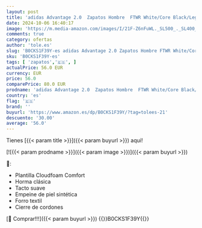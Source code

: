 ```yaml
---
layout: post
title: 'adidas Advantage 2.0  Zapatos Hombre  FTWR White/Core Black/Legend Ink  49 EU'
date: 2024-10-06 16:40:17
image: 'https://m.media-amazon.com/images/I/21F-Z6nFuWL._SL500_._SL400_.jpg'
comments: true
category: ofertas
author: 'tole.es'
slug: 'B0CKS1F39Y-es adidas Advantage 2.0 Zapatos Hombre FTWR White/Core...'
sku: 'B0CKS1F39Y-es'
tags: [ 'zapatos','🇪🇸', ]
actualPrice: 56.0 EUR
currency: EUR
price: 56.0
comparePrice: 80.0 EUR
prodname: 'adidas Advantage 2.0  Zapatos Hombre  FTWR White/Core Black/Legend Ink  49 EU'
country: 'es'
flag: '🇪🇸'
brand: ''
buyurl: 'https://www.amazon.es/dp/B0CKS1F39Y/?tag=tolees-21'
descuento: '30.00'
average: '56.0'
---
```


Tienes [{{< param title >}}]({{< param buyurl >}}) aqui!

[![{{< param prodname >}}]({{< param image >}})]({{< param buyurl >}})

🔎:

- Plantilla Cloudfoam Comfort
- Horma clásica
- Tacto suave
- Empeine de piel sintética
- Forro textil
- Cierre de cordones

[🛒 Comprar!!!]({{< param buyurl >}})
{{<world>}}B0CKS1F39Y{{</world>}}
